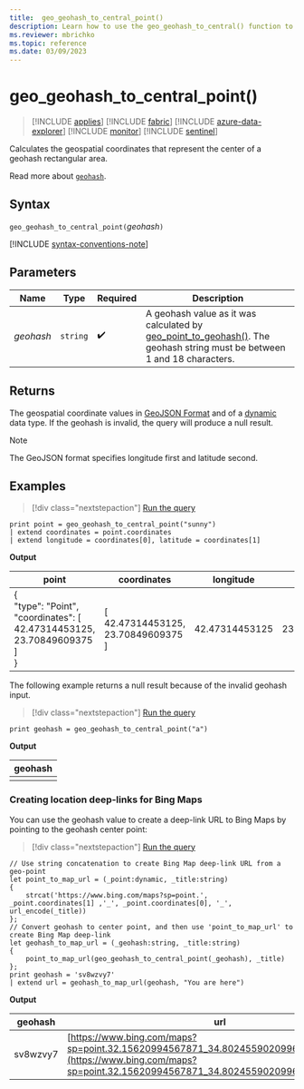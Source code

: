 ```yaml
---
title:  geo_geohash_to_central_point()
description: Learn how to use the geo_geohash_to_central() function to calculate the geospatial coordinates that represent the center of a geohash rectangular area.
ms.reviewer: mbrichko
ms.topic: reference
ms.date: 03/09/2023
---
```

# geo_geohash_to_central_point()

> [!INCLUDE [applies](../includes/applies-to-version/applies.md)] [!INCLUDE [fabric](../includes/applies-to-version/fabric.md)] [!INCLUDE [azure-data-explorer](../includes/applies-to-version/azure-data-explorer.md)] [!INCLUDE [monitor](../includes/applies-to-version/monitor.md)] [!INCLUDE [sentinel](../includes/applies-to-version/sentinel.md)]

Calculates the geospatial coordinates that represent the center of a geohash rectangular area.

Read more about [`geohash`](https://en.wikipedia.org/wiki/Geohash).  

## Syntax

`geo_geohash_to_central_point(`*geohash*`)`

[!INCLUDE [syntax-conventions-note](../includes/syntax-conventions-note.md)]

## Parameters

|Name|Type|Required|Description|
|--|--|--|--|
| *geohash* | `string` |  :heavy_check_mark: | A geohash value as it was calculated by [geo_point_to_geohash()](geo-point-to-geohash-function.md). The geohash string must be between 1 and 18 characters.|

## Returns

The geospatial coordinate values in [GeoJSON Format](https://tools.ietf.org/html/rfc7946) and of a [dynamic](scalar-data-types/dynamic.md) data type. If the geohash is invalid, the query will produce a null result.

> [!NOTE]
> The GeoJSON format specifies longitude first and latitude second.

## Examples

> [!div class="nextstepaction"]
> <a href="https://dataexplorer.azure.com/clusters/help/databases/Samples?query=H4sIAAAAAAAAAysoyswrUSjIB5G2Cump+fFAnJFYnBFfkh+fnJpXUpSYEw+W1lAqLs3Lq1TS5KpRSK0oSc1LUUjOzy9KycxLLEktBmoGq9JDEkMozMnPS88sKU1JBSpDUhBtEKujkJNYgk3KMBYAnhfZ4psAAAA=" target="_blank">Run the query</a>

```kusto
print point = geo_geohash_to_central_point("sunny")
| extend coordinates = point.coordinates
| extend longitude = coordinates[0], latitude = coordinates[1]
```

**Output**

|point|coordinates|longitude|latitude|
|---|---|---|---|
|{<br>  "type": "Point",<br>  "coordinates": [<br>    42.47314453125,<br>    23.70849609375<br>  ]<br>}|[<br>  42.47314453125,<br>  23.70849609375<br>]|42.47314453125|23.70849609375|

The following example returns a null result because of the invalid geohash input.

> [!div class="nextstepaction"]
> <a href="https://dataexplorer.azure.com/clusters/help/databases/Samples?query=H4sIAAAAAAAAAysoyswrUUhPzc9ILM5QsAWx4qG8+JL8+OTUvJKixJz4gnygMg2lRCVNAEhNnjMxAAAA" target="_blank">Run the query</a>

```kusto
print geohash = geo_geohash_to_central_point("a")
```

**Output**

|geohash|
|---|
||

### Creating location deep-links for Bing Maps

You can use the geohash value to create a deep-link URL to Bing Maps by pointing to the geohash center point:

> [!div class="nextstepaction"]
> <a href="https://dataexplorer.azure.com/clusters/help/databases/Samples?query=H4sIAAAAAAAAA32RS0/DMBCE7/kVo16cSGkNJ1BRhQRXuCD1gFBlGWdpLBI7st2G8vjvOA+gCgif7F17duYz51h7gg9Omy2UNUoGMjJoaxAslKN4xlXXvJUNCqJmXmnzjPXdDZ6crSGxJTtvrDYhqSig34lgRS0bsXMVVkhFX1wWByNrrXKIoENFy2FqhuQtQVzxGKenrAyh8UvO27ZdPMYLC2VrHtX8pW9WvdKCRY1hp6x1hY6OyT+cbpAz8XfvZJOj70VLgoyyBaWDjSwa+LhIOMe1NXtyoQtUSl/2AMgEckOoHNIUCCUZ7CIzNk3K/iXWwxmVp3jG8ghkymfEMx2XxlfiSLCz6mQ1ZP/WzL7Usi5kEwV/8q3A/P68fd0fzljyDnqJX19gMPXbaTqWcszu7Q7SEUpyNMs+AXziAcBEAgAA" target="_blank">Run the query</a>

```kusto
// Use string concatenation to create Bing Map deep-link URL from a geo-point
let point_to_map_url = (_point:dynamic, _title:string) 
{
    strcat('https://www.bing.com/maps?sp=point.', _point.coordinates[1] ,'_', _point.coordinates[0], '_', url_encode(_title)) 
};
// Convert geohash to center point, and then use 'point_to_map_url' to create Bing Map deep-link
let geohash_to_map_url = (_geohash:string, _title:string)
{
    point_to_map_url(geo_geohash_to_central_point(_geohash), _title)
};
print geohash = 'sv8wzvy7'
| extend url = geohash_to_map_url(geohash, "You are here")
```

**Output**

|geohash|url|
|---|---|
|sv8wzvy7|[https://www.bing.com/maps?sp=point.32.15620994567871_34.80245590209961_You+are+here](https://www.bing.com/maps?sp=point.32.15620994567871_34.80245590209961_You+are+here)|
